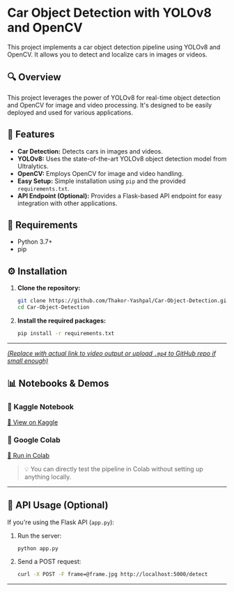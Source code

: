  # Car Object Detection with YOLOv8 and OpenCV

This project implements a car object detection pipeline using YOLOv8 and OpenCV. It allows you to detect and localize cars in images or videos.

## 🔍 Overview

This project leverages the power of YOLOv8 for real-time object detection and OpenCV for image and video processing. It's designed to be easily deployed and used for various applications.

## 🚀 Features

- **Car Detection:** Detects cars in images and videos.
- **YOLOv8:** Uses the state-of-the-art YOLOv8 object detection model from Ultralytics.
- **OpenCV:** Employs OpenCV for image and video handling.
- **Easy Setup:** Simple installation using `pip` and the provided `requirements.txt`.
- **API Endpoint (Optional):** Provides a Flask-based API endpoint for easy integration with other applications.

## 📁 Requirements

- Python 3.7+
- pip

## ⚙️ Installation

1. **Clone the repository:**

    ```bash
    git clone https://github.com/Thakor-Yashpal/Car-Object-Detection.git
    cd Car-Object-Detection
    ```

2. **Install the required packages:**

    ```bash
    pip install -r requirements.txt
    ```
---
[*(Replace with actual link to video output or upload `.mp4` to GitHub repo if small enough)*](https://github.com/user-attachments/assets/4bb6af6f-5687-46f4-a94a-0668f7083732)

## 📊 Notebooks & Demos

### 📘 Kaggle Notebook
[🔗 View on Kaggle](https://www.kaggle.com/<your-kaggle-username>/<your-notebook-slug>)

### 📓 Google Colab
[🚀 Run in Colab](https://colab.research.google.com/drive/1Rz_KCzqYRyhczrLulhXU0TK02Lo2pxpR#scrollTo=UAYyCUJdbD47>)

> 💡 You can directly test the pipeline in Colab without setting up anything locally.

---

## 🔌 API Usage (Optional)

If you're using the Flask API (`app.py`):

1. Run the server:

    ```bash
    python app.py
    ```

2. Send a POST request:

    ```bash
    curl -X POST -F frame=@frame.jpg http://localhost:5000/detect
    ```

---
